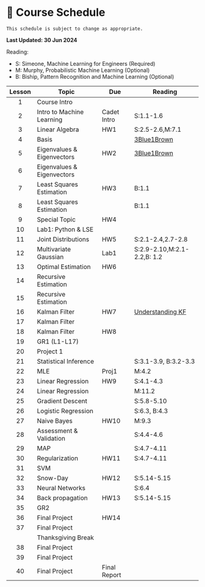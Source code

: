 # 📆 Course Schedule

```{note}
This schedule is subject to change as appropriate.
```
**Last Updated: 30 Jun 2024**

Reading: 
- S: Simeone, Machine Learning for Engineers (Required)
- M: Murphy, Probabilistic Machine Learning (Optional)
- B: Biship, Pattern Recognition and Machine Learning (Optional)

|Lesson|  Topic                        | Due        | Reading
|:----:|-------------------------------|------------|-----------------
|1     | Course Intro                  |            |           
|2     | Intro to Machine Learning     |Cadet Intro | S:1.1-1.6 
|3     | Linear Algebra                | HW1        | S:2.5-2.6,M:7.1  
|4     | Basis                         |            | [3Blue1Brown](https://www.youtube.com/watch?v=P2LTAUO1TdA)
|5     | Eigenvalues & Eigenvectors    | HW2        | [3Blue1Brown](https://www.youtube.com/watch?v=PFDu9oVAE-g)
|6     | Eigenvalues & Eigenvectors    |            |           
|7     | Least Squares Estimation      | HW3        | B:1.1          
|8     | Least Squares Estimation      |            | B:1.1          
|9     | Special Topic                 | HW4        |           
|10    | Lab1: Python & LSE            |            |      
|11    | Joint Distributions           | HW5        | S:2.1-2.4,2.7-2.8       
|12    | Multivariate Gaussian         | Lab1       | S:2.9-2.10,M:2.1-2.2,B: 1.2
|13    | Optimal Estimation            | HW6        | 
|14    | Recursive Estimation          |            |
|15    | Recursive Estimation          |            |
|16    | Kalman Filter                 | HW7        |[Understanding KF](https://www.youtube.com/playlist?list=PLn8PRpmsu08pzi6EMiYnR-076Mh-q3tWr)
|17    | Kalman Filter                 |            |
|18    | Kalman Filter                 | HW8        |
|19    | GR1 (L1-L17)                  |            |    
|20    | Project 1                     |            |     
|21    | Statistical Inference         |            | S:3.1-3.9, B:3.2-3.3    
|22    | MLE                           | Proj1      | M:4.2 
|23    | Linear Regression             | HW9        | S:4.1-4.3   
|24    | Linear Regression             |            | M:11.2   
|25    | Gradient Descent              |            | S:5.8-5.10   
|26    | Logistic Regression           |            | S:6.3, B:4.3
|27    | Naive Bayes                   | HW10       | M:9.3
|28    | Assessment & Validation       |            | S:4.4-4.6
|29    | MAP                           |            | S:4.7-4.11
|30    | Regularization                | HW11       | S:4.7-4.11
|31    | SVM                           |            |  
|32    | Snow-Day                      | HW12       | S:5.14-5.15
|33    | Neural Networks               |            | S:6.4 
|34    | Back propagation              | HW13       | S:5.14-5.15
|35    | GR2                           |            |    
|36    | Final Project                 | HW14       |
|37    | Final Project                 |            |
|      | Thanksgiving Break            |            |
|38    | Final Project                 |            |
|39    | Final Project                 |            |
|40    | Final Project                 |Final Report|
